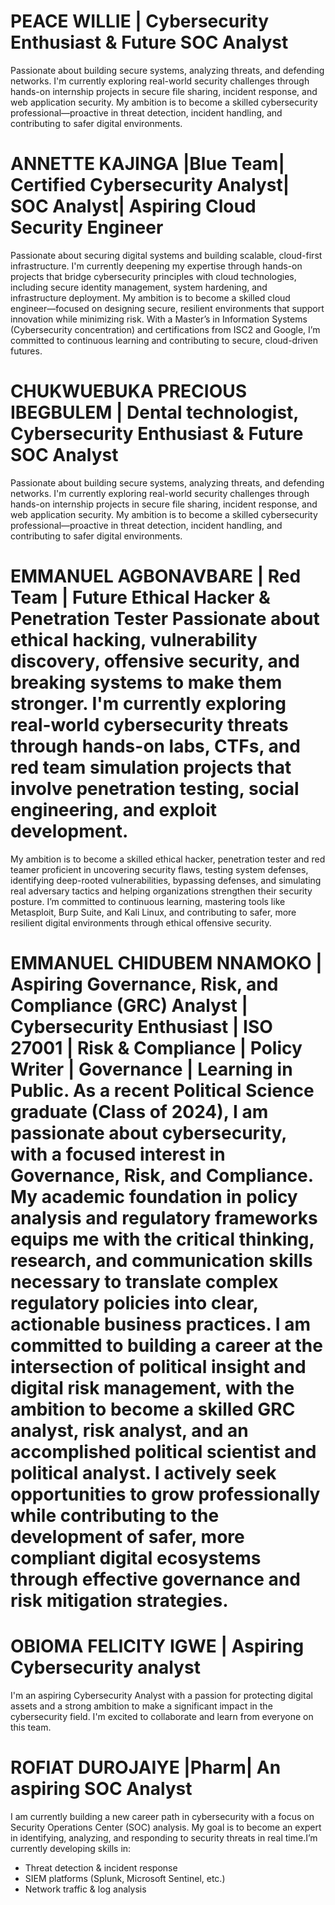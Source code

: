 # PEACE WILLIE | Cybersecurity Enthusiast & Future SOC Analyst
Passionate about building secure systems, analyzing threats, and defending networks. I'm currently exploring real-world security challenges through hands-on internship projects in secure file sharing, incident response, and web application security.
My ambition is to become a skilled cybersecurity professional—proactive in threat detection, incident handling, and contributing to safer digital environments.

# ANNETTE KAJINGA |Blue Team| Certified Cybersecurity Analyst| SOC Analyst| Aspiring Cloud Security Engineer
Passionate about securing digital systems and building scalable, cloud-first infrastructure. I'm currently deepening my expertise through hands-on projects that bridge cybersecurity principles with cloud technologies, including secure identity management, system hardening, and infrastructure deployment.
My ambition is to become a skilled cloud engineer—focused on designing secure, resilient environments that support innovation while minimizing risk. With a Master’s in Information Systems (Cybersecurity concentration) and certifications from ISC2 and Google, I’m committed to continuous learning and contributing to secure, cloud-driven futures.

# CHUKWUEBUKA PRECIOUS IBEGBULEM | Dental technologist, Cybersecurity Enthusiast & Future SOC Analyst
Passionate about building secure systems, analyzing threats, and defending networks. I'm currently exploring real-world security challenges through hands-on internship projects in secure file sharing, incident response, and web application security.
My ambition is to become a skilled cybersecurity professional—proactive in threat detection, incident handling, and contributing to safer digital environments.

# EMMANUEL AGBONAVBARE | Red Team | Future Ethical Hacker & Penetration Tester Passionate about ethical hacking, vulnerability discovery, offensive security, and breaking systems to make them stronger. I'm currently exploring real-world cybersecurity threats through hands-on labs, CTFs, and red team simulation projects that involve penetration testing, social engineering, and exploit development.
My ambition is to become a skilled ethical hacker, penetration tester and red teamer  proficient in uncovering security flaws, testing system defenses, identifying deep-rooted vulnerabilities, bypassing defenses, and simulating real adversary tactics and helping organizations strengthen their security posture. I’m committed to continuous learning, mastering tools like Metasploit, Burp Suite, and Kali Linux, and contributing to safer, more resilient digital environments through ethical offensive security.

# EMMANUEL CHIDUBEM NNAMOKO  | Aspiring Governance, Risk, and Compliance (GRC) Analyst | Cybersecurity Enthusiast | ISO 27001 | Risk & Compliance | Policy Writer | Governance | Learning in Public. As a recent Political Science graduate (Class of 2024), I am passionate about cybersecurity, with a focused interest in Governance, Risk, and Compliance. My academic  foundation in policy analysis and regulatory frameworks equips me with the critical thinking, research, and communication skills necessary to translate complex regulatory policies into clear, actionable business practices. I am committed to building a career at the intersection of political insight and digital risk management, with the ambition to become a skilled GRC analyst, risk analyst, and an accomplished political scientist and political analyst. I actively seek opportunities to grow professionally while contributing to the development of safer, more compliant digital ecosystems through effective governance and risk mitigation strategies.

# OBIOMA FELICITY IGWE | Aspiring Cybersecurity analyst
I'm an aspiring Cybersecurity Analyst with a passion for protecting digital assets and a strong ambition to make a significant impact in the cybersecurity field. I'm excited to collaborate and learn from everyone on this team.

# ROFIAT DUROJAIYE |Pharm| An aspiring SOC Analyst
I am currently building a new career path in cybersecurity with a focus on Security Operations Center (SOC) analysis. My goal is to become an expert in identifying, analyzing, and responding to security threats in real time.I’m currently developing skills in:
- Threat detection & incident response
- SIEM platforms (Splunk, Microsoft Sentinel, etc.)
- Network traffic & log analysis
